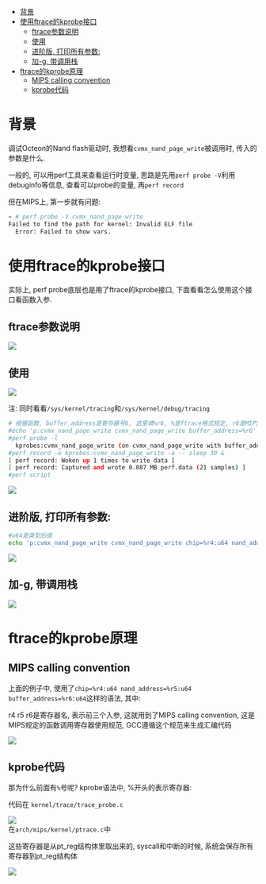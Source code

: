 - [背景](#背景)
- [使用ftrace的kprobe接口](#使用ftrace的kprobe接口)
  - [ftrace参数说明](#ftrace参数说明)
  - [使用](#使用)
  - [进阶版, 打印所有参数:](#进阶版-打印所有参数)
  - [加-g, 带调用栈](#加-g-带调用栈)
- [ftrace的kprobe原理](#ftrace的kprobe原理)
  - [MIPS calling convention](#mips-calling-convention)
  - [kprobe代码](#kprobe代码)

# 背景
调试Octeon的Nand flash驱动时, 我想看`cvmx_nand_page_write`被调用时, 传入的参数是什么.

一般的, 可以用perf工具来查看运行时变量, 思路是先用`perf probe -V`利用debuginfo等信息, 查看可以probe的变量, 再`perf record`

但在MIPS上, 第一步就有问题:
```sh
~ # perf probe -V cvmx_nand_page_write
Failed to find the path for kernel: Invalid ELF file
  Error: Failed to show vars.
```

# 使用ftrace的kprobe接口
实际上, perf probe底层也是用了ftrace的kprobe接口, 下面看看怎么使用这个接口看函数入参.

## ftrace参数说明
![](img/profiling_用kprobe和perf_记录函数参数_20221023225413.png)  

## 使用
![](img/profiling_用kprobe和perf_记录函数参数_20221023225435.png)  

注: 同时看看`/sys/kernel/tracing`和`/sys/kernel/debug/tracing`
```sh
# 根据函数, buffer_address是寄存器号6, 这里填%r6, %是ftrace格式规定, r6是MIPS规定的寄存器名(有时候也叫$6)
#echo 'p:cvmx_nand_page_write cvmx_nand_page_write buffer_address=%r6' > /sys/kernel/tracing/kprobe_events
#perf probe -l
  kprobes:cvmx_nand_page_write (on cvmx_nand_page_write with buffer_address)
#perf record -e kprobes:cvmx_nand_page_write -a -- sleep 30 &
[ perf record: Woken up 1 times to write data ]
[ perf record: Captured and wrote 0.087 MB perf.data (21 samples) ]
#perf script
```

![](img/profiling_用kprobe和perf_记录函数参数_20221023225506.png)  

## 进阶版, 打印所有参数:
```sh
#u64是类型后缀
echo 'p:cvmx_nand_page_write cvmx_nand_page_write chip=%r4:u64 nand_address=%r5:u64 buffer_address=%r6:u64' > /sys/kernel/tracing/kprobe_events
```
![](img/profiling_用kprobe和perf_记录函数参数_20221023225549.png)  

## 加-g, 带调用栈
![](img/profiling_用kprobe和perf_记录函数参数_20221023225625.png)  

# ftrace的kprobe原理
## MIPS calling convention
上面的例子中, 使用了`chip=%r4:u64 nand_address=%r5:u64 buffer_address=%r6:u64`这样的语法, 其中:

r4 r5 r6是寄存器名, 表示前三个入参, 这就用到了MIPS calling convention, 这是MIPS规定的函数调用寄存器使用规范, GCC遵循这个规范来生成汇编代码

![](img/profiling_用kprobe和perf_记录函数参数_20221023225742.png)  

## kprobe代码
那为什么前面有`%`号呢? kprobe语法中, %开头的表示寄存器:

代码在
`kernel/trace/trace_probe.c`

![](img/profiling_用kprobe和perf_记录函数参数_20221023225808.png)  
在`arch/mips/kernel/ptrace.c`中

这些寄存器是从pt_reg结构体里取出来的, syscall和中断的时候, 系统会保存所有寄存器到pt_reg结构体

![](img/profiling_用kprobe和perf_记录函数参数_20221023225838.png)  

